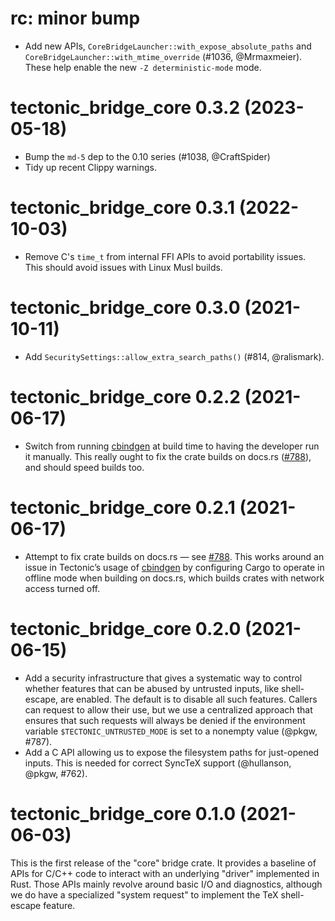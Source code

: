 # rc: minor bump

- Add new APIs, `CoreBridgeLauncher::with_expose_absolute_paths` and
  `CoreBridgeLauncher::with_mtime_override` (#1036, @Mrmaxmeier). These help
  enable the new `-Z deterministic-mode` mode.


# tectonic_bridge_core 0.3.2 (2023-05-18)

- Bump the `md-5` dep to the 0.10 series (#1038, @CraftSpider)
- Tidy up recent Clippy warnings.


# tectonic_bridge_core 0.3.1 (2022-10-03)

- Remove C's `time_t` from internal FFI APIs to avoid portability issues. This
  should avoid issues with Linux Musl builds.


# tectonic_bridge_core 0.3.0 (2021-10-11)

- Add `SecuritySettings::allow_extra_search_paths()` (#814, @ralismark).


# tectonic_bridge_core 0.2.2 (2021-06-17)

- Switch from running [cbindgen] at build time to having the developer run it
  manually. This really ought to fix the crate builds on docs.rs ([#788]), and
  should speed builds too.

[cbindgen]: https://github.com/eqrion/cbindgen
[#788]: https://github.com/tectonic-typesetting/tectonic/issues/788


# tectonic_bridge_core 0.2.1 (2021-06-17)

- Attempt to fix crate builds on docs.rs — see [#788]. This works around an
  issue in Tectonic’s usage of [cbindgen] by configuring Cargo to operate in
  offline mode when building on docs.rs, which builds crates with network access
  turned off.

[#788]: https://github.com/tectonic-typesetting/tectonic/issues/788
[cbindgen]: https://github.com/eqrion/cbindgen


# tectonic_bridge_core 0.2.0 (2021-06-15)

- Add a security infrastructure that gives a systematic way to control whether
  features that can be abused by untrusted inputs, like shell-escape, are
  enabled. The default is to disable all such features. Callers can request to
  allow their use, but we use a centralized approach that ensures that such
  requests will always be denied if the environment variable
  `$TECTONIC_UNTRUSTED_MODE` is set to a nonempty value (@pkgw, #787).
- Add a C API allowing us to expose the filesystem paths for just-opened
  inputs. This is needed for correct SyncTeX support (@hullanson, @pkgw, #762).


# tectonic_bridge_core 0.1.0 (2021-06-03)

This is the first release of the "core" bridge crate. It provides a baseline of
APIs for C/C++ code to interact with an underlying "driver" implemented in Rust.
Those APIs mainly revolve around basic I/O and diagnostics, although we do have
a specialized "system request" to implement the TeX shell-escape feature.
